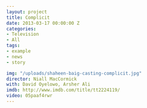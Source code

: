 ```yaml
---
layout: project
title: Complicit
date: 2013-03-17 00:00:00 Z
categories:
- Television
- All
tags:
- example
- news
- story

img: "/uploads/shaheen-baig-casting-complicit.jpg"
director: Niall MacCormick
with: David Oyelowo, Arsher Ali
imdb: http://www.imdb.com/title/tt2224119/
video: 05paaf4rwr
---
```


